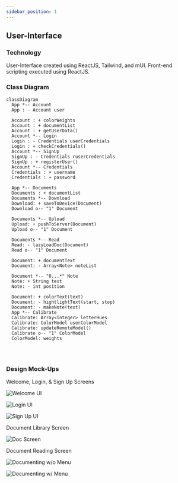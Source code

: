 ```yaml
---
sidebar_position: 1
---
```


## User-Interface

### Technology
User-Interface created using ReactJS, Tailwind, and mUI. Front-end scripting executed using ReactJS. 

### Class Diagram
```mermaid
classDiagram
  App *-- Account
  App : - Account user
   
  Account : + colorWeights
  Account : + documentList
  Account : + getUserData()
  Account *-- Login
  Login : - Credentials userCredentials
  Login : + checkCredentials()
  Account *-- SignUp
  SignUp : - Credentials ruserCredentials
  SignUp : + registerUser()
  Account *-- Credentials
  Credentials : + username
  Credentials : + password

  App *-- Documents
  Documents : + documentList
  Documents *-- Download
  Download: + saveToDevice(Document)
  Download o-- "1" Document

  Documents *-- Upload
  Upload: + pushToServer(Document)
  Upload o-- "1" Document

  Documents *-- Read
  Read: - lazyLoadDoc(Document)
  Read o-- "1" Document

  Document: + documentText
  Document: - Array<Note> noteList

  Document *-- "0...*" Note
  Note: + String text
  Note: - int position
  
  Document: + colorText(text)
  Document: - hightlightText(start, stop)
  Document: - makeNote(text)
  App *-- Calibrate
  Calibrate: Array<Integer> letterHues
  Calibrate: ColorModel userColorModel
  Calibrate: updateRemoteModel()
  Calibrate o-- "1" ColorModel
  ColorModel: weights
  
  
  
```
### Design Mock-Ups

Welcome, Login, & Sign Up Screens

![Welcome UI](/img/Figma_Mock_Ups/welcome.png)

![Login UI](/img/Figma_Mock_Ups/Login.png)

![Sign Up UI](/img/Figma_Mock_Ups/SignUp.png)


Document Library Screen

![Doc Screen](/img/Figma_Mock_Ups/docs.png)


Document Reading Screen

![Documenting w/o Menu](/img/Figma_Mock_Ups/read-doc.png)

![Documenting w/ Menu](/img/Figma_Mock_Ups/read-doc2.png)





